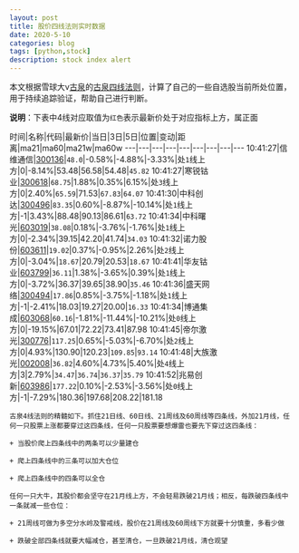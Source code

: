 ```yaml
---
layout: post
title: 股价四线法则实时数据
date: 2020-5-10
categories: blog
tags: [python,stock]
description: stock index alert
---
```



本文根据雪球大v[古泉](https://xueqiu.com/u/7148646888)的[古泉四线法则](https://xueqiu.com/7148646888/130498192)，计算了自己的一些自选股当前所处位置，用于持续追踪验证，帮助自己进行判断。

**说明**：下表中4线对应取值为`红色`表示最新价处于对应指标上方，属正面

时间|名称|代码|最新价|当日|3日|5日|位置|变动|距离|ma21|ma60|ma21w|ma60w
---|---|---|---|---|---|---|---|---
10:41:27|信维通信|[300136](https://xueqiu.com/S/SZ300136)|`48.0`|-0.58%|-4.88%|-3.33%|处`1`线上方|0|-8.14%|53.48|56.58|54.48|`45.82`
10:41:27|寒锐钴业|[300618](https://xueqiu.com/S/SZ300618)|`68.75`|1.88%|0.35%|6.15%|处`3`线上方|0|2.40%|`65.59`|71.53|`67.83`|`64.07`
10:41:30|中科创达|[300496](https://xueqiu.com/S/SZ300496)|`83.35`|0.60%|-8.87%|-10.14%|处`1`线上方|-1|3.43%|88.48|90.13|86.61|`63.72`
10:41:34|中科曙光|[603019](https://xueqiu.com/S/SH603019)|`38.08`|0.18%|-3.76%|-1.76%|处`1`线上方|0|-2.34%|39.15|42.20|41.74|`34.03`
10:41:32|诺力股份|[603611](https://xueqiu.com/S/SH603611)|`19.02`|0.37%|-0.95%|2.26%|处`2`线上方|0|-3.04%|`18.67`|20.79|20.53|`18.67`
10:41:41|华友钴业|[603799](https://xueqiu.com/S/SH603799)|`36.11`|1.38%|-3.65%|0.39%|处`1`线上方|0|-3.72%|36.37|39.65|38.90|`35.46`
10:41:36|盛天网络|[300494](https://xueqiu.com/S/SZ300494)|`17.86`|0.85%|-3.75%|-1.18%|处`1`线上方|-1|-2.41%|18.03|19.27|20.00|`16.33`
10:41:34|博通集成|[603068](https://xueqiu.com/S/SH603068)|`60.16`|-1.81%|-11.44%|-10.21%|处`0`线上方|0|-19.15%|67.01|72.22|73.41|87.98
10:41:45|帝尔激光|[300776](https://xueqiu.com/S/SZ300776)|`117.25`|0.65%|-5.03%|-6.70%|处`2`线上方|0|4.93%|130.90|120.23|`109.85`|`93.14`
10:41:48|大族激光|[002008](https://xueqiu.com/S/SZ002008)|`36.82`|4.60%|4.73%|5.40%|处`4`线上方|3|2.79%|`34.47`|`36.74`|`36.37`|`35.79`
10:41:52|兆易创新|[603986](https://xueqiu.com/S/SH603986)|`177.22`|0.10%|-2.53%|-3.56%|处`0`线上方|-1|-7.29%|180.36|197.68|208.22|181.18

```
古泉4线法则的精髓如下。抓住21日线、60日线、21周线及60周线等四条线，外加21月线，任何一只股票上涨都要穿过这四条线，任何一只股票要想爆雷也要先下穿过这四条线：

+ 当股价爬上四条线中的两条可以少量建仓

+ 爬上四条线中的三条可以加大仓位

+ 爬上四条线中的四条可以全仓

任何一只大牛，其股价都会坚守在21月线上方，不会轻易跌破21月线；相反，每跌破四条线中一条就减一些仓位：

+ 21周线可做为多空分水岭及警戒线，股价在21周线及60周线下方就要十分慎重，多看少做

+ 跌破全部四条线就要大幅减仓，甚至清仓，一旦跌破21月线，清仓观望
```